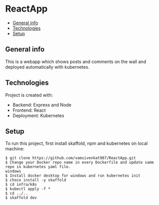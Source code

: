 # ReactApp
* [General info](#general-info)
* [Technologies](#technologies)
* [Setup](#setup)

## General info
This is a webapp which shows posts and comments on the wall and deployed automatically with kubernetes. 

## Technologies
Project is created with:
* Backend: Express and Node
* Frontend: React
* Deployment: Kubernetes

## Setup
To run this project, first install skaffold, npm and kubernetes on local machine:

```
$ git clone https://github.com/vamsivenkat987/ReactApp.git
$ Change your Docker repo name in every Dockerfile and update same repo in kubernetes yaml file.
windows
$ Install docker desktop for windows and run kubernetes init
$ choco install -y skaffold
$ cd infra/k8s 
$ kubectl apply -f *
$ cd ../..
$ skaffold dev
```
